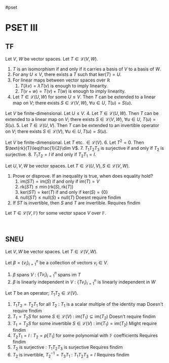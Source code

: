 #pset
# PSET III
## **TF**
Let $V$, $W$ be vector spaces. Let $T\in\mathcal{L}(V,W)$.
1. $T$ is an isomorphism if and only if it carries a basis of $V$ to a basis of $W$.
2. For any $U\leq V$, there exists a $T$ such that $\text{ker}(T)=U$.
3. For linear maps between vector spaces over $\mathbb{R}$
	1. $T(\lambda v)=\lambda T(v)$ is enough to imply linearity.
	2. $T(v+w)=T(v)+T(w)$ is enough to imply linearity.
4. Let $T\in\mathcal{L}(U,W)$ for some $U\leq V$. Then $T$ can be extended to a linear map on $V$; there exists $S\in\mathcal{L}(V,W)$, $\forall u\in U$, $T(u)=S(u)$.

Let $V$ be finite-dimensional. Let $U\leq V$.
4. Let $T\in\mathcal{L}(U,W)$. Then $T$ can be extended to a linear map on $V$; there exists $S\in\mathcal{L}(V,W)$, $\forall u\in U$, $T(u)=S(u)$.
5. Let $T\in\mathcal{L}(U,V)$. Then $T$ can be extended to an invertible operator on $V$; there exists $S\in\mathcal{L}(V)$, $\forall u\in U,T(u)=S(u)$.

Let $V$ be finite-dimensional. Let $T$ etc. $\in\mathcal{L}(V)$.
6. Let $T^2=0$. Then $\text{rk}(T)\leq\frac{1}{2}\dim V$.
7. $T_1T_2T_3$ is surjective if and only if $T_2$ is surjective.
8. $T_1T_2=I$ if and only if $T_2T_1=I$.

Let $U,V,W$ be vector spaces. Let $T\in\mathcal{L}(U,V),S\in\mathcal{L}(V,W)$.
1. Prove or disprove. If an inequality is true, when does equality hold?
	1. $\text{im}(ST)=\text{im}(S)$ if and only if $\text{im}(T)=V$
	2. $\text{rk}(ST)\leq\min(\text{rk}(S),\text{rk}(T))$
	3. $\text{ker}(ST)=\text{ker}(T)$ if and only if $\text{ker}(S)=\{0\}$
	4. $\text{null}(ST)\leq\text{null}(S)+\text{null}(T)$
Doesnt require findim
3. If $ST$ is invertible, then $S$ and $T$ are invertible.
Requires findim

Let $T\in\mathcal{L}(V,\mathbb{F})$ for some vector space $V$ over $\mathbb{F}$.

<br />

## **SNEU**
Let $V,W$ be vector spaces. Let $T\in\mathcal{L}(V,W)$.

Let $\beta=\{v_i\}^n_{i=1}$ be a collection of vectors $v_i\in V$.
1.  $\beta$ spans $V$ : $\{Tv_i\}^n_{i=1}$ spans $\text{im }T$
2. $\beta$ is linearly independent in $V$ : $\{Tv_i\}^n_{i=1}$ is linearly independent in $W$

Let $T$ be an operator; $T_1T_2\in\mathcal{L}(V)$.
1. $T_1T_2=T_2T_1$ for all $T_2$ : $T_1$ is a scalar multiple of the identity map
Doesn't require findim
2. $T_1=T_2S$ for some $S\in\mathcal{L}(V)$ : $\text{im}(T_1)\subseteq\text{im}(T_2)$
Doesn't require findim
3. $T_1=T_2S$ for some invertible $S\in\mathcal{L}(V)$ : $\text{im}(T_1)=\text{im}(T_2)$
Might require findim
4. $T_2T_1=I$ : $T_2=p[T_1]$ for some polynomial with $\mathbb{F}$ coefficients
Requires findim
5. $T_2$ is surjective : $T_1T_2T_3$ is surjective
Requires findim
6. $T_2$ is invertible, $T_2^{-1}=T_3T_1$ : $T_1T_2T_3=I$
Requires findim

<br />